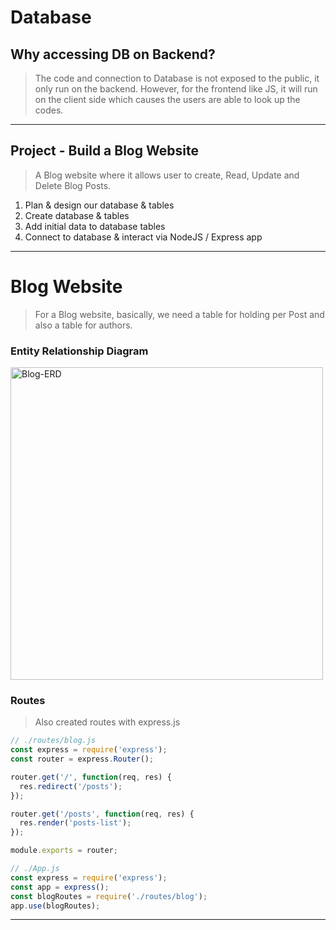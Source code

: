 # Database
## Why accessing DB on Backend?
> The code and connection to Database is not exposed to the public, it only run on the backend. However, for the frontend like JS, it will run on the client side which causes the users are able to look up the codes.

---

## Project - Build a Blog Website
> A Blog website where it allows user to create, Read, Update and Delete Blog Posts.
1. Plan & design our database & tables
2. Create database & tables
3. Add initial data to database tables
4. Connect to database & interact via NodeJS / Express app

---

# Blog Website
> For a Blog website, basically, we need a table for holding per Post and also a table for authors.
### Entity Relationship Diagram
<img width="500" alt="Blog-ERD" src="https://user-images.githubusercontent.com/82365010/177578512-f5122220-ac00-4197-8709-c72a77931cc0.png">

### Routes
> Also created routes with express.js
```js
// ./routes/blog.js
const express = require('express');
const router = express.Router();

router.get('/', function(req, res) {
  res.redirect('/posts');
});

router.get('/posts', function(req, res) {
  res.render('posts-list');
});

module.exports = router;
```
```js
// ./App.js
const express = require('express');
const app = express();
const blogRoutes = require('./routes/blog');
app.use(blogRoutes);
```
---

